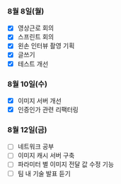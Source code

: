 ### 8월 8일(월)
- [x] 영상근로 회의
- [x] 스프린트 회의
- [x] 왼손 인터뷰 촬영 기획
- [x] 글쓰기
- [x] 테스트 개선

### 8월 10일(수)
- [x] 이미지 서버 개선
- [x] 인증인가 관련 리팩터링

### 8월 12일(금)
- [ ] 네트워크 공부
- [ ] 이미지 캐시 서버 구축
- [ ] 파라미터 별 이미지 전달 값 수정 기능
- [ ] 팀 내 기술 발표 듣기
